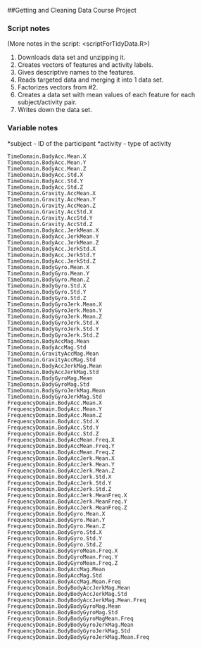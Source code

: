 ##Getting and Cleaning Data Course Project

### Script notes
(More notes in the script: <scriptForTidyData.R>)

1. Downloads data set and unzipping it.
2. Creates vectors of features and activity labels.
3. Gives descriptive names to the features.
4. Reads targeted data and merging it into 1 data set.
5. Factorizes vectors from #2.
6. Creates a data set with mean values of each feature for each subject/activity pair.
7. Writes down the data set.

### Variable notes

*subject - ID of the participant
*activity - type of activity


    TimeDomain.BodyAcc.Mean.X
    TimeDomain.BodyAcc.Mean.Y
    TimeDomain.BodyAcc.Mean.Z
    TimeDomain.BodyAcc.Std.X
    TimeDomain.BodyAcc.Std.Y
    TimeDomain.BodyAcc.Std.Z
    TimeDomain.Gravity.AccMean.X
    TimeDomain.Gravity.AccMean.Y
    TimeDomain.Gravity.AccMean.Z
    TimeDomain.Gravity.AccStd.X
    TimeDomain.Gravity.AccStd.Y
    TimeDomain.Gravity.AccStd.Z
    TimeDomain.BodyAcc.JerkMean.X
    TimeDomain.BodyAcc.JerkMean.Y
    TimeDomain.BodyAcc.JerkMean.Z
    TimeDomain.BodyAcc.JerkStd.X
    TimeDomain.BodyAcc.JerkStd.Y
    TimeDomain.BodyAcc.JerkStd.Z
    TimeDomain.BodyGyro.Mean.X
    TimeDomain.BodyGyro.Mean.Y
    TimeDomain.BodyGyro.Mean.Z
    TimeDomain.BodyGyro.Std.X
    TimeDomain.BodyGyro.Std.Y
    TimeDomain.BodyGyro.Std.Z
    TimeDomain.BodyGyroJerk.Mean.X
    TimeDomain.BodyGyroJerk.Mean.Y
    TimeDomain.BodyGyroJerk.Mean.Z
    TimeDomain.BodyGyroJerk.Std.X
    TimeDomain.BodyGyroJerk.Std.Y
    TimeDomain.BodyGyroJerk.Std.Z
    TimeDomain.BodyAccMag.Mean
    TimeDomain.BodyAccMag.Std
    TimeDomain.GravityAccMag.Mean
    TimeDomain.GravityAccMag.Std
    TimeDomain.BodyAccJerkMag.Mean
    TimeDomain.BodyAccJerkMag.Std
    TimeDomain.BodyGyroMag.Mean
    TimeDomain.BodyGyroMag.Std
    TimeDomain.BodyGyroJerkMag.Mean
    TimeDomain.BodyGyroJerkMag.Std
    FrequencyDomain.BodyAcc.Mean.X
    FrequencyDomain.BodyAcc.Mean.Y
    FrequencyDomain.BodyAcc.Mean.Z
    FrequencyDomain.BodyAcc.Std.X
    FrequencyDomain.BodyAcc.Std.Y
    FrequencyDomain.BodyAcc.Std.Z
    FrequencyDomain.BodyAccMean.Freq.X
    FrequencyDomain.BodyAccMean.Freq.Y
    FrequencyDomain.BodyAccMean.Freq.Z
    FrequencyDomain.BodyAccJerk.Mean.X
    FrequencyDomain.BodyAccJerk.Mean.Y
    FrequencyDomain.BodyAccJerk.Mean.Z
    FrequencyDomain.BodyAccJerk.Std.X
    FrequencyDomain.BodyAccJerk.Std.Y
    FrequencyDomain.BodyAccJerk.Std.Z
    FrequencyDomain.BodyAccJerk.MeanFreq.X
    FrequencyDomain.BodyAccJerk.MeanFreq.Y
    FrequencyDomain.BodyAccJerk.MeanFreq.Z
    FrequencyDomain.BodyGyro.Mean.X
    FrequencyDomain.BodyGyro.Mean.Y
    FrequencyDomain.BodyGyro.Mean.Z
    FrequencyDomain.BodyGyro.Std.X
    FrequencyDomain.BodyGyro.Std.Y
    FrequencyDomain.BodyGyro.Std.Z
    FrequencyDomain.BodyGyroMean.Freq.X
    FrequencyDomain.BodyGyroMean.Freq.Y
    FrequencyDomain.BodyGyroMean.Freq.Z
    FrequencyDomain.BodyAccMag.Mean
    FrequencyDomain.BodyAccMag.Std
    FrequencyDomain.BodyAccMag.Mean.Freq
    FrequencyDomain.BodyBodyAccJerkMag.Mean
    FrequencyDomain.BodyBodyAccJerkMag.Std
    FrequencyDomain.BodyBodyAccJerkMag.Mean.Freq
    FrequencyDomain.BodyBodyGyroMag.Mean
    FrequencyDomain.BodyBodyGyroMag.Std
    FrequencyDomain.BodyBodyGyroMagMean.Freq
    FrequencyDomain.BodyBodyGyroJerkMag.Mean
    FrequencyDomain.BodyBodyGyroJerkMag.Std
    FrequencyDomain.BodyBodyGyroJerkMag.Mean.Freq
